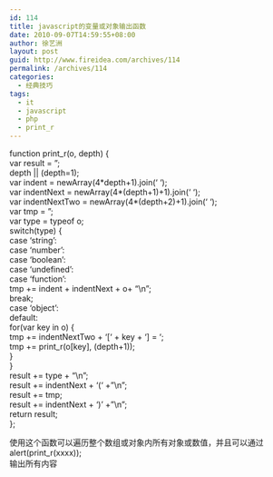 ```yaml
---
id: 114
title: javascript的变量或对象输出函数
date: 2010-09-07T14:59:55+08:00
author: 徐艺洲
layout: post
guid: http://www.fireidea.com/archives/114
permalink: /archives/114
categories:
  - 经典技巧
tags:
  - it
  - javascript
  - php
  - print_r
---
```

<div id="sina_keyword_ad_area2" class="articalContent   ">
  function print_r(o, depth) {<br /> var result = &#8221;;<br /> depth || (depth=1);<br /> var indent = newArray(4*depth+1).join(&#8216; &#8216;);<br /> var indentNext = newArray(4*(depth+1)+1).join(&#8216; &#8216;);<br /> var indentNextTwo = newArray(4*(depth+2)+1).join(&#8216; &#8216;);<br /> var tmp = &#8221;;<br /> var type = typeof o;<br /> switch(type) {<br /> case &#8216;string&#8217;:<br /> case &#8216;number&#8217;:<br /> case &#8216;boolean&#8217;:<br /> case &#8216;undefined&#8217;:<br /> case &#8216;function&#8217;:<br /> tmp += indent + indentNext + o+ &#8220;\n&#8221;;<br /> break;<br /> case &#8216;object&#8217;:<br /> default:<br /> for(var key in o) {<br /> tmp += indentNextTwo + &#8216;[&#8216; + key + &#8216;] = &#8216;;<br /> tmp += print_r(o[key], (depth+1));<br /> }<br /> }<br /> result += type + &#8220;\n&#8221;;<br /> result += indentNext + &#8216;(&#8216; +&#8221;\n&#8221;;<br /> result += tmp;<br /> result += indentNext + &#8216;)&#8217; +&#8221;\n&#8221;;<br /> return result;<br />};</p> 
  
  <p>
    使用这个函数可以遍历整个数组或对象内所有对象或数值，并且可以通过<br />alert(print_r(xxxx));<br />输出所有内容
  </p>
  
  <p>
  </p>